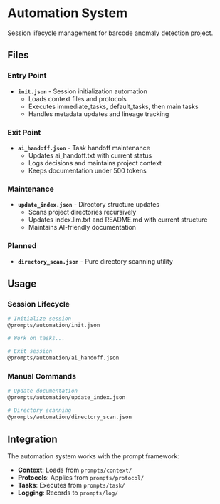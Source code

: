 # Automation System

Session lifecycle management for barcode anomaly detection project.

## Files

### Entry Point
- **`init.json`** - Session initialization automation
  - Loads context files and protocols
  - Executes immediate_tasks, default_tasks, then main tasks
  - Handles metadata updates and lineage tracking

### Exit Point  
- **`ai_handoff.json`** - Task handoff maintenance
  - Updates ai_handoff.txt with current status
  - Logs decisions and maintains project context
  - Keeps documentation under 500 tokens

### Maintenance
- **`update_index.json`** - Directory structure updates
  - Scans project directories recursively
  - Updates index.llm.txt and README.md with current structure
  - Maintains AI-friendly documentation

### Planned
- **`directory_scan.json`** - Pure directory scanning utility

## Usage

### Session Lifecycle
```bash
# Initialize session
@prompts/automation/init.json

# Work on tasks...

# Exit session  
@prompts/automation/ai_handoff.json
```

### Manual Commands
```bash
# Update documentation
@prompts/automation/update_index.json

# Directory scanning
@prompts/automation/directory_scan.json
```

## Integration

The automation system works with the prompt framework:
- **Context**: Loads from `prompts/context/`
- **Protocols**: Applies from `prompts/protocol/`
- **Tasks**: Executes from `prompts/task/`
- **Logging**: Records to `prompts/log/`